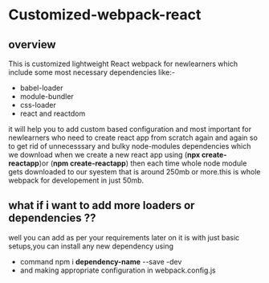 # Customized-webpack-react

## overview
This is customized lightweight React webpack for newlearners which include some most necessary dependencies like:- 
* babel-loader
* module-bundler
* css-loader
* react and reactdom

it will help you to add custom based configuration and most important for newlearners who need to create react app from
scratch again and again so to get rid of unnecesssary and bulky node-modules dependencies which we download when we create a new
react app using (**npx create-reactapp**)or (**npm create-reactapp**) then each time whole node module gets downloaded to our syestem
that is around 250mb or more.this is whole webpack for developement in just 50mb.

## what if i want to add more loaders or dependencies ??
well you can add as per your requirements later on it is with just basic setups,you can install any new dependency using
* command npm i **dependency-name** --save -dev
* and making appropriate configuration in webpack.config.js
